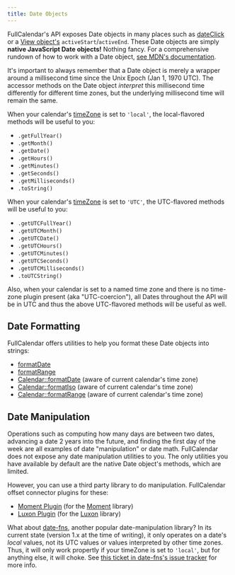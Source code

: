 ```yaml
---
title: Date Objects
---
```


FullCalendar's API exposes Date objects in many places such as [dateClick](dateClick) or a [View object's](view-object) `activeStart`/`activeEnd`. These Date objects are simply **native JavaScript Date objects!** Nothing fancy. For a comprehensive rundown of how to work with a Date object, [see MDN's documentation](https://developer.mozilla.org/en-US/docs/Web/JavaScript/Reference/Global_Objects/Date).

It's important to always remember that a Date object is merely a wrapper around a millisecond time since the Unix Epoch (Jan 1, 1970 UTC). The accessor methods on the Date object *interpret* this millisecond time differently for different time zones, but the underlying millisecond time will remain the same.

When your calendar's [timeZone](timeZone) is set to `'local'`, the local-flavored methods will be useful to you:

- `.getFullYear()`
- `.getMonth()`
- `.getDate()`
- `.getHours()`
- `.getMinutes()`
- `.getSeconds()`
- `.getMilliseconds()`
- `.toString()`

When your calendar's [timeZone](timeZone) is set to `'UTC'`, the UTC-flavored methods will be useful to you:

- `.getUTCFullYear()`
- `.getUTCMonth()`
- `.getUTCDate()`
- `.getUTCHours()`
- `.getUTCMinutes()`
- `.getUTCSeconds()`
- `.getUTCMilliseconds()`
- `.toUTCString()`

Also, when your calendar is set to a named time zone and there is no time-zone plugin present (aka "UTC-coercion"), all Dates throughout the API will be in UTC and thus the above UTC-flavored methods will be useful as well.


## Date Formatting

FullCalendar offers utilities to help you format these Date objects into strings:

- [formatDate](formatDate)
- [formatRange](formatRange)
- [Calendar::formatDate](Calendar-formatDate) (aware of current calendar's time zone)
- [Calendar::formatIso](Calendar-formatIso) (aware of current calendar's time zone)
- [Calendar::formatRange](Calendar-formatRange) (aware of current calendar's time zone)


## Date Manipulation

Operations such as computing how many days are between two dates, advancing a date 2 years into the future, and finding the first day of the week are all examples of date "manipulation" or date math. FullCalendar does not expose any date manipulation utilities to you. The only utilities you have available by default are the native Date object's methods, which are limited.

However, you can use a third party library to do manipulation. FullCalendar offset connector plugins for these:

- [Moment Plugin](moment-plugins) (for the [Moment](https://momentjs.com/) library)
- [Luxon Plugin](luxon-plugin) (for the [Luxon](https://moment.github.io/luxon/) library)

What about [date-fns](https://date-fns.org/), another popular date-manipulation library? In its current state (version 1.x at the time of writing), it only operates on a date's *local* values, not its UTC values or values interpreted by other time zones. Thus, it will only work propertly if your timeZone is set to `'local'`, but for anything else, it will choke. See [this ticket in date-fns's issue tracker](https://github.com/date-fns/date-fns/issues/376) for more info.
